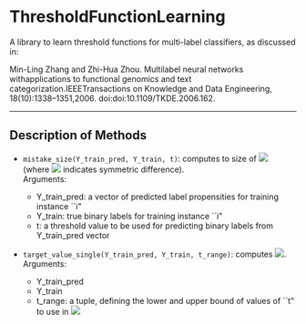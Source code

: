 # ThresholdFunctionLearning

A library to learn threshold functions for multi-label classifiers, as discussed in: 

Min-Ling Zhang and Zhi-Hua Zhou.  Multilabel neural networks withapplications to functional genomics and text categorization.IEEETransactions on Knowledge and Data Engineering, 18(10):1338–1351,2006.  doi:doi:10.1109/TKDE.2006.162.

---

## Description of Methods

* `mistake_size(Y_train_pred, Y_train, t)`: computes to size of <img src="https://render.githubusercontent.com/render/math?math=\widehat{Y}_i \Delta Y_i"> (where <img src="https://render.githubusercontent.com/render/math?math=\Delta"> indicates symmetric difference).    
    Arguments: 
    - Y_train_pred: a vector of predicted label propensities for training instance ``i"
    - Y_train: true binary labels for training instance ``i"
    - t: a threshold value to be used for predicting binary labels from Y_train_pred vector

* `target_value_single(Y_train_pred, Y_train, t_range)`: computes <img src="https://render.githubusercontent.com/render/math?math=\textrm{argmin}_t (\widehat{Y}_i \Delta Y_i)">.     
    Arguments:
    - Y_train_pred
    - Y_train
    - t_range: a tuple, defining the lower and upper bound of values of ``t" to use in <img src="https://render.githubusercontent.com/render/math?math=\textrm{argmin}_t">
